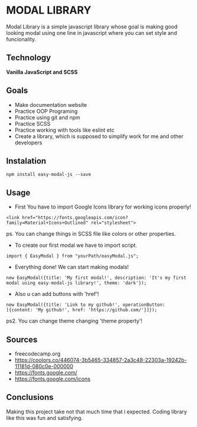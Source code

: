 # MODAL LIBRARY

Modal Library is a simple javascript library whose goal is making good looking modal using one line in javascript where you can set style and funcionality.

## Technology

**Vanilla JavaScript and SCSS**

## Goals

- Make documentation website
- Practice OOP Programing
- Practice using git and npm
- Practice SCSS
- Practice working with tools like eslint etc
- Create a library, which is supposed to simplify work for me and other developers

## Instalation
```
npm install easy-modal-js --save
```

## Usage

- First You have to import Google Icons library for working icons properly!

```
<link href="https://fonts.googleapis.com/icon?family=Material+Icons+Outlined" rel="stylesheet">
```

ps. You can change things in SCSS file like colors or other properties.

- To create our first modal we have to import script.

```
import { EasyModal } from "yourPath/easyModal.js";
```

- Everything done! We can start making modals!

```
new EasyModal({title: 'My first modal!', description: 'It's my first modal using easy-modal-js library!', theme: 'dark'});
```

- Also u can add buttons with 'href'!

```
new EasyModal({title: 'Link to my github!', operationButton: [{content: 'My github!', href: 'https://github.com/'}]});
```

ps2. You can change theme changing 'theme property'!




## Sources 

- freecodecamp.org
- https://coolors.co/446074-3b5465-334857-2a3c48-22303a-19242b-11181d-080c0e-000000
- https://fonts.google.com/
- https://fonts.google.com/icons

## Conclusions

Making this project take not that much time that i expected. Coding library like this was fun and satisfying.

